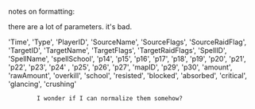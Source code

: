 notes on formatting:


there are a lot of parameters. it's bad.

'Time', 'Type', 'PlayerID', 'SourceName', 'SourceFlags', 'SourceRaidFlag', 'TargetID', 'TargetName', 'TargetFlags', 'TargetRaidFlags', 'SpellID', 'SpellName', 'spellSchool', 'p14', 'p15', 'p16', 'p17', 'p18', 'p19', 'p20', 'p21', 'p22', 'p23', 'p24'
            , 'p25', 'p26', 'p27', 'mapID', 'p29', 'p30', 'amount', 'rawAmount', 'overkill', 'school', 'resisted', 'blocked', 'absorbed', 'critical', 'glancing', 'crushing'

            I wonder if I can normalize them somehow?